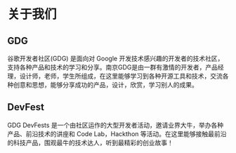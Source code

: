 # 关于我们

## GDG
谷歌开发者社区(GDG) 是面向对 Google 开发技术感兴趣的开发者的技术社区，支持各种产品和技术的学习和分享。南京GDG是由一群有激情的开发者，产品经理，设计师，老师，学生所组成，在这里能够学习到各种开源工具和技术，交流各种创意和思想，能够分享成功的产品，设计，欣赏，学习别人的成果。

## DevFest
GDG DevFests 是一个由社区运作的大型开发者活动，邀请业界大牛，举办各种产品、前沿技术的讲座和 Code Lab，Hackthon 等活动。在这里能够接触最前沿的科技产品，围观最牛的技术达人，听到最精彩的创业故事！
